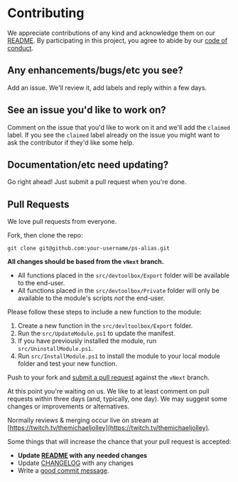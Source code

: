 # Contributing

We appreciate contributions of any kind and acknowledge them on our [README][readme].  By participating
in this project, you agree to abide by our [code of conduct](CODE_OF_CONDUCT.md).

## Any enhancements/bugs/etc you see?

Add an issue.  We'll review it, add labels and reply within a few days.

## See an issue you'd like to work on?

Comment on the issue that you'd like to work on it
and we'll add the `claimed` label.  If you see the `claimed` label already on the issue you
might want to ask the contributor if they'd like some help.

## Documentation/etc need updating?

Go right ahead!  Just submit a pull request when you're done.

## Pull Requests

We love pull requests from everyone.

Fork, then clone the repo:

    git clone git@github.com:your-username/ps-alias.git

**All changes should be based from the `vNext` branch.**

- All functions placed in the `src/devtoolbox/Export` folder will be available to the end-user.
- All functions placed in the `src/devtoolbox/Private` folder will only be available to the module's scripts *not* the end-user.

Please follow these steps to include a new function to the module:

1. Create a new function in the `src/devltoolbox/Export` folder.
1. Run the `src/UpdateModule.ps1` to update the manifest.
1. If you have previously installed the module, run `src/UninstallModule.ps1`.
1. Run `src/InstallModule.ps1` to install the module to your local module folder and test your new function.

Push to your fork and [submit a pull request](https://github.com/michaeljolley/devtoolbox/compare/) against the `vNext` branch.

At this point you're waiting on us. We like to at least comment on pull requests
within three days (and, typically, one day). We may suggest
some changes or improvements or alternatives.

Normally reviews & merging occur live on stream at [https://twitch.tv/themichaeljolley](https://twitch.tv/themichaeljolley).

Some things that will increase the chance that your pull request is accepted:

* **Update [README][readme] with any needed changes**
* Update [CHANGELOG](CHANGELOG.md) with any changes
* Write a [good commit message](http://tbaggery.com/2008/04/19/a-note-about-git-commit-messages.html).

[readme]: README.md
